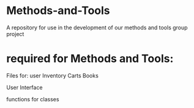 # Methods-and-Tools
A repository for use in the development of our methods and tools group project



# required for Methods and Tools:

Files for:
user
Inventory
Carts
Books


User Interface

functions for classes
